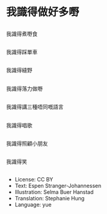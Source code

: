 # 我識得做好多嘢

##
我識得煮嘢食

##
我識得踩單車

##
我識得縫野

##
我識得落力做嘢

##
我識得講三種唔同嘅語言

##
我識得唱歌

##
我識得照顧小朋友

##
我識得笑

##
* License: CC BY
* Text: Espen Stranger-Johannessen
* Illustration: Selma Buer Hanstad
* Translation: Stephanie Hung
* Language: yue
